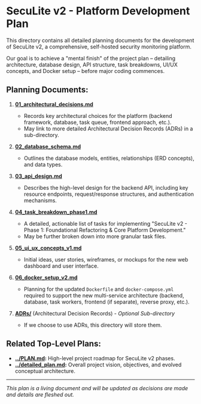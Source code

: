# SecuLite v2 - Platform Development Plan

This directory contains all detailed planning documents for the development of SecuLite v2, a comprehensive, self-hosted security monitoring platform.

Our goal is to achieve a "mental finish" of the project plan – detailing architecture, database design, API structure, task breakdowns, UI/UX concepts, and Docker setup – before major coding commences.

## Planning Documents:

1.  **[01_architectural_decisions.md](01_architectural_decisions.md)**
    *   Records key architectural choices for the platform (backend framework, database, task queue, frontend approach, etc.).
    *   May link to more detailed Architectural Decision Records (ADRs) in a sub-directory.

2.  **[02_database_schema.md](02_database_schema.md)**
    *   Outlines the database models, entities, relationships (ERD concepts), and data types.

3.  **[03_api_design.md](03_api_design.md)**
    *   Describes the high-level design for the backend API, including key resource endpoints, request/response structures, and authentication mechanisms.

4.  **[04_task_breakdown_phase1.md](04_task_breakdown_phase1.md)**
    *   A detailed, actionable list of tasks for implementing "SecuLite v2 - Phase 1: Foundational Refactoring & Core Platform Development."
    *   May be further broken down into more granular task files.

5.  **[05_ui_ux_concepts_v1.md](05_ui_ux_concepts_v1.md)**
    *   Initial ideas, user stories, wireframes, or mockups for the new web dashboard and user interface.

6.  **[06_docker_setup_v2.md](06_docker_setup_v2.md)**
    *   Planning for the updated `Dockerfile` and `docker-compose.yml` required to support the new multi-service architecture (backend, database, task workers, frontend (if separate), reverse proxy, etc.).

7.  **[ADRs/](ADRs/)** (Architectural Decision Records) - *Optional Sub-directory*
    *   If we choose to use ADRs, this directory will store them.

## Related Top-Level Plans:

*   **[../PLAN.md](../PLAN.md):** High-level project roadmap for SecuLite v2 phases.
*   **[../detailed_plan.md](../detailed_plan.md):** Overall project vision, objectives, and evolved conceptual architecture.

---

*This plan is a living document and will be updated as decisions are made and details are fleshed out.* 